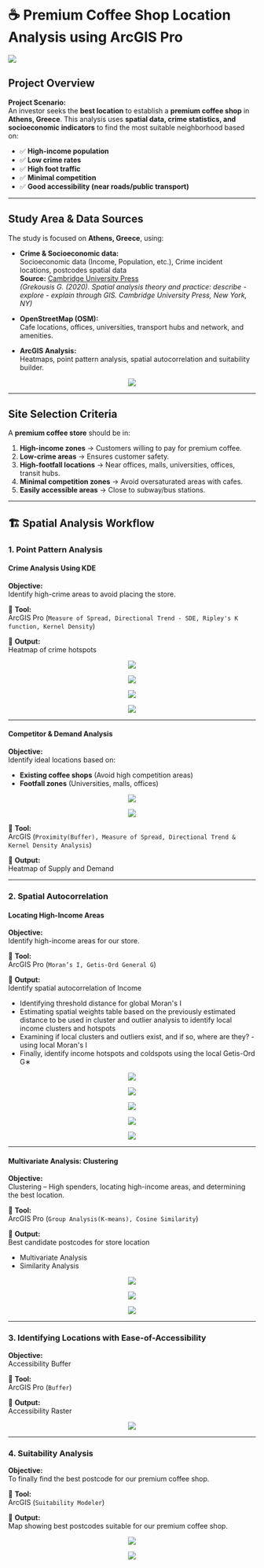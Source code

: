 # ☕ Premium Coffee Shop Location Analysis using ArcGIS Pro

<img src="https://github.com/warhazzard/project-premium-coffeeshop-location/blob/main/outputs-images/home_gif.gif?raw=true">

## Project Overview

**Project Scenario:**  
An investor seeks the **best location** to establish a **premium coffee shop** in **Athens, Greece**. This analysis uses **spatial data, crime statistics, and socioeconomic indicators** to find the most suitable neighborhood based on:

- ✅ **High-income population**
- ✅ **Low crime rates**
- ✅ **High foot traffic**
- ✅ **Minimal competition**
- ✅ **Good accessibility (near roads/public transport)**

---

## Study Area & Data Sources

The study is focused on **Athens, Greece**, using:

- **Crime & Socioeconomic data:**  
    Socioeconomic data (Income, Population, etc.), Crime incident locations, postcodes spatial data  
    **Source:** [Cambridge University Press](https://www.cambridge.org/9781108498982)  
    *(Grekousis G. (2020). Spatial analysis theory and practice: describe - explore - explain through GIS. Cambridge University Press, New York, NY)*

- **OpenStreetMap (OSM):**  
    Cafe locations, offices, universities, transport hubs and network, and amenities.

- **ArcGIS Analysis:**  
    Heatmaps, point pattern analysis, spatial autocorrelation and suitability builder.

<p align="center">
<img src="https://github.com/warhazzard/project-premium-coffeeshop-location/blob/main/outputs-images/1_study_area/1_study_area.jpg?raw=true">
</p>

---

## Site Selection Criteria

A **premium coffee store** should be in:

1. **High-income zones** → Customers willing to pay for premium coffee.  
2. **Low-crime areas** → Ensures customer safety.  
3. **High-footfall locations** → Near offices, malls, universities, offices, transit hubs.  
4. **Minimal competition zones** → Avoid oversaturated areas with cafes.  
5. **Easily accessible areas** → Close to subway/bus stations.  

---

## 🏗 Spatial Analysis Workflow

### 1. Point Pattern Analysis

#### Crime Analysis Using KDE

**Objective:**  
Identify high-crime areas to avoid placing the store.

📌 **Tool:**  
ArcGIS Pro (`Measure of Spread, Directional Trend - SDE, Ripley's K function, Kernel Density`)

🔹 **Output:**  
Heatmap of crime hotspots

<p align="center">
    <img src="https://github.com/warhazzard/project-premium-coffeeshop-location/blob/main/outputs-images/2_point_pattern_analysis/1_crime_nearest_neigbour.jpg?raw=true">
</p>

<p align="center">
    <img src="https://github.com/warhazzard/project-premium-coffeeshop-location/blob/main/outputs-images/2_point_pattern_analysis/2_ripley's-K_graph.jpg?raw=true">
</p>

<p align="center">
    <img src="https://github.com/warhazzard/project-premium-coffeeshop-location/blob/main/outputs-images/2_point_pattern_analysis/2_ripley's-K_table.jpg?raw=true">
</p>

<p align="center">
    <img src="https://github.com/warhazzard/project-premium-coffeeshop-location/blob/main/outputs-images/2_point_pattern_analysis/3_crime_risk.jpg?raw=true">
</p>

---

#### Competitor & Demand Analysis

**Objective:**  
Identify ideal locations based on:

- **Existing coffee shops** (Avoid high competition areas)  
- **Footfall zones** (Universities, malls, offices)

<p align="center">
    <img src="https://github.com/warhazzard/project-premium-coffeeshop-location/blob/main/outputs-images/2_point_pattern_analysis/4_demand.jpg?raw=true">
</p>

<p align="center">
    <img src="https://github.com/warhazzard/project-premium-coffeeshop-location/blob/main/outputs-images/2_point_pattern_analysis/5_supply.jpg?raw=true">
</p>

📌 **Tool:**  
ArcGIS (`Proximity(Buffer), Measure of Spread, Directional Trend & Kernel Density Analysis`)

🔹 **Output:**  
Heatmap of Supply and Demand

---

### 2. Spatial Autocorrelation

#### Locating High-Income Areas

**Objective:**  
Identify high-income areas for our store.

📌 **Tool:**  
ArcGIS Pro (`Moran’s I, Getis-Ord General G`)

🔹 **Output:**  
Identify spatial autocorrelation of Income

- Identifying threshold distance for global Moran's I  
- Estimating spatial weights table based on the previously estimated distance to be used in cluster and outlier analysis to identify local income clusters and hotspots  
- Examining if local clusters and outliers exist, and if so, where are they? - using local Moran's I  
- Finally, identify income hotspots and coldspots using the local Getis-Ord G∗  

<p align="center">
    <img src="https://github.com/warhazzard/project-premium-coffeeshop-location/blob/main/outputs-images/3_spatial_autocorrelation/1_moranI-global.jpg?raw=true">
</p>

<p align="center">
    <img src="https://github.com/warhazzard/project-premium-coffeeshop-location/blob/main/outputs-images/3_spatial_autocorrelation/2_h_l-clustering-generel%20getis%20ord%20g.jpg?raw=true">
</p>

<p align="center">
    <img src="https://github.com/warhazzard/project-premium-coffeeshop-location/blob/main/outputs-images/3_spatial_autocorrelation/3_incremental-moran'sI.jpg?raw=true">
</p>

<p align="center">
    <img src="https://github.com/warhazzard/project-premium-coffeeshop-location/blob/main/outputs-images/3_spatial_autocorrelation/4_local_morans-i_outlier_and_cluster.jpg?raw=true">
</p>

<p align="center">
    <img src="https://github.com/warhazzard/project-premium-coffeeshop-location/blob/main/outputs-images/3_spatial_autocorrelation/5_hotspots-coldspots.jpg?raw=true">
</p>

---

#### Multivariate Analysis: Clustering

**Objective:**  
Clustering – High spenders, locating high-income areas, and determining the best location.

📌 **Tool:**  
ArcGIS Pro (`Group Analysis(K-means), Cosine Similarity`)

🔹 **Output:**  
Best candidate postcodes for store location

- Multivariate Analysis  
- Similarity Analysis  

<p align="center">
    <img src="https://github.com/warhazzard/project-premium-coffeeshop-location/blob/main/outputs-images/3_spatial_autocorrelation/6_multivar_kmeans.jpg?raw=true">
</p>

<p align="center">
    <img src="https://github.com/warhazzard/project-premium-coffeeshop-location/blob/main/outputs-images/3_spatial_autocorrelation/7_psedo_f-statistic.jpg?raw=true">
</p>

<p align="center">
    <img src="https://github.com/warhazzard/project-premium-coffeeshop-location/blob/main/outputs-images/3_spatial_autocorrelation/8_similarity_analysis.jpg?raw=true">
</p>

---

### 3. Identifying Locations with Ease-of-Accessibility

**Objective:**  
Accessibility Buffer

📌 **Tool:**  
ArcGIS Pro (`Buffer`)

🔹 **Output:**  
Accessibility Raster

<p align="center">
    <img src="https://github.com/warhazzard/project-premium-coffeeshop-location/blob/main/outputs-images/4_accessibility/1_accessibility.jpg?raw=true">
</p>

---

### 4. Suitability Analysis

**Objective:**  
To finally find the best postcode for our premium coffee shop.

📌 **Tool:**  
ArcGIS (`Suitability Modeler`)

🔹 **Output:**  
Map showing best postcodes suitable for our premium coffee shop.

<p align="center">
    <img src="https://github.com/warhazzard/project-premium-coffeeshop-location/blob/main/outputs-images/5_suitability-analysis/1_Suitability_Map.jpg?raw=true">
</p>

<p align="center">
    <img src="https://github.com/warhazzard/project-premium-coffeeshop-location/blob/main/outputs-images/5_suitability-analysis/2_Best_postcode.jpg?raw=true">
</p>

